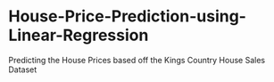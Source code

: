 # House-Price-Prediction-using-Linear-Regression
Predicting the House Prices based off the Kings Country House Sales Dataset
